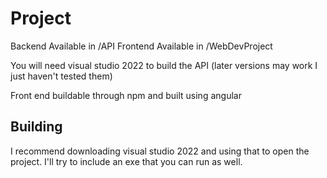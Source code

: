 # Project
Backend Available in /API
Frontend Available in /WebDevProject

You will need visual studio 2022 to build the API (later versions may work I just haven't tested them)

Front end buildable through npm and built using angular

## Building
I recommend downloading visual studio 2022 and using that to open the project. I'll try to include an exe that you can run as well.

